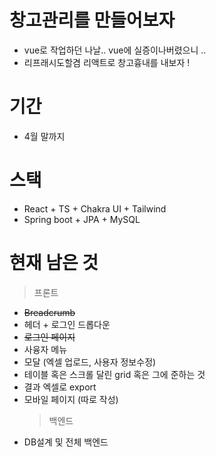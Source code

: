 # 창고관리를 만들어보자

-   vue로 작업하던 나날.. vue에 실증이나버렸으니 ..
-   리프래시도할겸 리액트로 창고흉내를 내보자 !

# 기간

-   4월 말까지

# 스택

-   React + TS + Chakra UI + Tailwind
-   Spring boot + JPA + MySQL

# 현재 남은 것

> 프론트

-   ~~Breadcrumb~~
-   헤더 + 로그인 드롭다운
-   ~~로그인 페이지~~
-   사융자 메뉴
-   모달 (엑셀 업로드, 사용자 정보수정)
-   테이블 혹은 스크롤 달린 grid 혹은 그에 준하는 것
-   결과 엑셀로 export
-   모바일 페이지 (따로 작성)
    > 백엔드
-   DB설계 및 전체 백엔드
